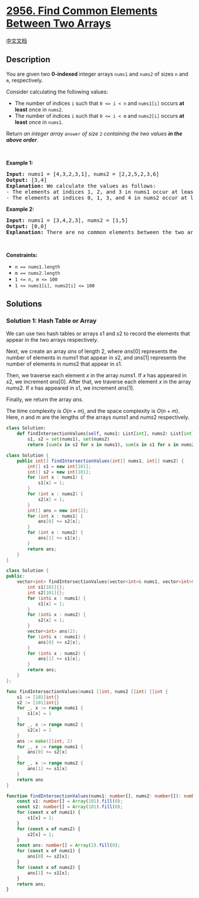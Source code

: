 # [2956. Find Common Elements Between Two Arrays](https://leetcode.com/problems/find-common-elements-between-two-arrays)

[中文文档](/solution/2900-2999/2956.Find%20Common%20Elements%20Between%20Two%20Arrays/README.md)

<!-- tags:Array,Hash Table -->

<!-- difficulty:Easy -->

## Description

<p>You are given two <strong>0-indexed</strong> integer arrays <code>nums1</code> and <code>nums2</code> of sizes <code>n</code> and <code>m</code>, respectively.</p>

<p>Consider calculating the following values:</p>

<ul>
	<li>The number of indices <code>i</code> such that <code>0 &lt;= i &lt; n</code> and <code>nums1[i]</code> occurs <strong>at least</strong> once in <code>nums2</code>.</li>
	<li>The number of indices <code>i</code> such that <code>0 &lt;= i &lt; m</code> and <code>nums2[i]</code> occurs <strong>at least</strong> once in <code>nums1</code>.</li>
</ul>

<p>Return <em>an integer array </em><code>answer</code><em> of size </em><code>2</code><em> containing the two values <strong>in the above order</strong></em>.</p>

<p>&nbsp;</p>
<p><strong class="example">Example 1:</strong></p>

<pre>
<strong>Input:</strong> nums1 = [4,3,2,3,1], nums2 = [2,2,5,2,3,6]
<strong>Output:</strong> [3,4]
<strong>Explanation:</strong> We calculate the values as follows:
- The elements at indices 1, 2, and 3 in nums1 occur at least once in nums2. So the first value is 3.
- The elements at indices 0, 1, 3, and 4 in nums2 occur at least once in nums1. So the second value is 4.
</pre>

<p><strong class="example">Example 2:</strong></p>

<pre>
<strong>Input:</strong> nums1 = [3,4,2,3], nums2 = [1,5]
<strong>Output:</strong> [0,0]
<strong>Explanation:</strong> There are no common elements between the two arrays, so the two values will be 0.
</pre>

<p>&nbsp;</p>
<p><strong>Constraints:</strong></p>

<ul>
	<li><code>n == nums1.length</code></li>
	<li><code>m == nums2.length</code></li>
	<li><code>1 &lt;= n, m &lt;= 100</code></li>
	<li><code>1 &lt;= nums1[i], nums2[i] &lt;= 100</code></li>
</ul>

## Solutions

### Solution 1: Hash Table or Array

We can use two hash tables or arrays $s1$ and $s2$ to record the elements that appear in the two arrays respectively.

Next, we create an array $ans$ of length $2$, where $ans[0]$ represents the number of elements in $nums1$ that appear in $s2$, and $ans[1]$ represents the number of elements in $nums2$ that appear in $s1$.

Then, we traverse each element $x$ in the array $nums1$. If $x$ has appeared in $s2$, we increment $ans[0]$. After that, we traverse each element $x$ in the array $nums2$. If $x$ has appeared in $s1$, we increment $ans[1]$.

Finally, we return the array $ans$.

The time complexity is $O(n + m)$, and the space complexity is $O(n + m)$. Here, $n$ and $m$ are the lengths of the arrays $nums1$ and $nums2$ respectively.

<!-- tabs:start -->

```python
class Solution:
    def findIntersectionValues(self, nums1: List[int], nums2: List[int]) -> List[int]:
        s1, s2 = set(nums1), set(nums2)
        return [sum(x in s2 for x in nums1), sum(x in s1 for x in nums2)]
```

```java
class Solution {
    public int[] findIntersectionValues(int[] nums1, int[] nums2) {
        int[] s1 = new int[101];
        int[] s2 = new int[101];
        for (int x : nums1) {
            s1[x] = 1;
        }
        for (int x : nums2) {
            s2[x] = 1;
        }
        int[] ans = new int[2];
        for (int x : nums1) {
            ans[0] += s2[x];
        }
        for (int x : nums2) {
            ans[1] += s1[x];
        }
        return ans;
    }
}
```

```cpp
class Solution {
public:
    vector<int> findIntersectionValues(vector<int>& nums1, vector<int>& nums2) {
        int s1[101]{};
        int s2[101]{};
        for (int& x : nums1) {
            s1[x] = 1;
        }
        for (int& x : nums2) {
            s2[x] = 1;
        }
        vector<int> ans(2);
        for (int& x : nums1) {
            ans[0] += s2[x];
        }
        for (int& x : nums2) {
            ans[1] += s1[x];
        }
        return ans;
    }
};
```

```go
func findIntersectionValues(nums1 []int, nums2 []int) []int {
	s1 := [101]int{}
	s2 := [101]int{}
	for _, x := range nums1 {
		s1[x] = 1
	}
	for _, x := range nums2 {
		s2[x] = 1
	}
	ans := make([]int, 2)
	for _, x := range nums1 {
		ans[0] += s2[x]
	}
	for _, x := range nums2 {
		ans[1] += s1[x]
	}
	return ans
}
```

```ts
function findIntersectionValues(nums1: number[], nums2: number[]): number[] {
    const s1: number[] = Array(101).fill(0);
    const s2: number[] = Array(101).fill(0);
    for (const x of nums1) {
        s1[x] = 1;
    }
    for (const x of nums2) {
        s2[x] = 1;
    }
    const ans: number[] = Array(2).fill(0);
    for (const x of nums1) {
        ans[0] += s2[x];
    }
    for (const x of nums2) {
        ans[1] += s1[x];
    }
    return ans;
}
```

<!-- tabs:end -->

<!-- end -->
